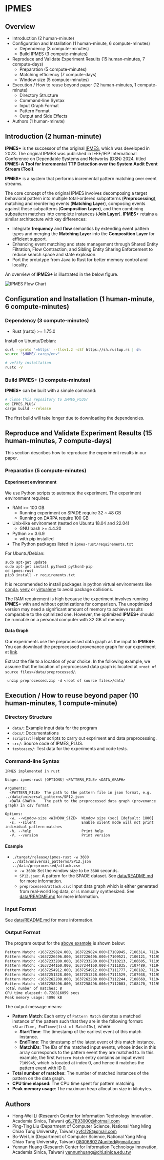 # IPMES

## Overview

- Introduction (2 human-minute)
- Configuration and Installation (1 human-minute, 6 compute-minutes)
	- Dependency (3 compute-minutes)
	- Build IPMES (3 compute-minutes)
- Reproduce and Validate Experiment Results (15 human-minutes, 7 compute-days)
	- Preparation (5 compute-minutes)
	- Matching efficiency (7 compute-days)
	- Window size (5 compute-minutes)
- Execution / How to reuse beyond paper (12 human-minutes, 1 compute-minute)
    - Directory Structure
	- Command-line Syntax
	- Input Graph Format
	- Pattern Format
	- Output and Side Effects
- Authors (1 human-minute)

## Introduction (2 human-minute)

**IPMES+** is the successor of the original [IPMES](https://github.com/littleponywork/IPMES), which was developed in 2023. The original IPMES was published in IEEE/IFIP International Conference on Dependable Systems and Networks (DSN) 2024, titled **IPMES: A Tool for Incremental TTP Detection over the System Audit Event Stream (Tool)**.

**IPMES+** is a system that performs incremental pattern matching over event streams.

The core concept of the original IPMES involves decomposing a target behavioral pattern into multiple total-ordered subpatterns (**Preprocessing**), matching and reordering events (**Matching Layer**), composing events against these subpatterns (**Composition Layer**), and then combining subpattern matches into complete instances (**Join Layer**). **IPMES+** retains a similar architecture with key differences:

- Integrate **frequency** and **flow** semantics by extending event pattern types and merging the **Matching Layer** into the **Composition Layer** for efficient support.
- Enhancing event matching and state management through Shared Entity Filtration, Flow Contraction, and Sibling Entity Sharing Enforcement to reduce search space and state explosion.
- Port the prototype from Java to Rust for better memory control and locality.

An overview of **IPMES+** is illustrated in the below figure.

![IPMES Flow Chart](images/flowchart-IPMES+.png)

## Configuration and Installation (1 human-minute, 6 compute-minutes)

### Dependency (3 compute-minutes)

- Rust (rustc) >= 1.75.0

Install on Ubuntu/Debian:

```bash
curl --proto '=https' --tlsv1.2 -sSf https://sh.rustup.rs | sh
source "$HOME/.cargo/env"

# vefify installation
rustc -V
```

### Build IPMES+ (3 compute-minutes)

**IPMES+** can be built with a simple command:

```bash
# clone this repository to IPMES_PLUS/
cd IPMES_PLUS/
cargo build --release
```

The first build will take longer due to downloading the dependencies.

## Reproduce and Validate Experiment Results (15 human-minutes, 7 compute-days)

This section describes how to reproduce the experiment results in our paper.

### Preparation (5 compute-minutes)

#### Experiment environment

We use Python scripts to automate the experiment. The experiment environment requires:

- RAM >= 100 GB
    - Running experiment on SPADE require 32 ~ 48 GB
    - Running on DARPA require 100 GB
- Unix-like environment (tested on Ubuntu 18.04 and 22.04)
    - GNU bash >= 4.4.20
- Python >= 3.6.9
    - with pip installed
- The Python packages listed in `ipmes-rust/requirements.txt`

For Ubuntu/Debian:

```
sudo apt-get update
sudo apt-get install python3 python3-pip
cd ipmes-rust
pip3 install -r requirements.txt
```

It is recommended to install packages in python virtual environments like [conda](https://docs.anaconda.com/free/miniconda/index.html), [venv](https://docs.python.org/3/library/venv.html) or [virtualenv](https://virtualenv.pypa.io/en/latest/) to avoid package collisions.

The RAM requirement is high because the experiment involves running **IPMES+** with and without optimizations for comparison. The unoptimized version may need a significant amount of memory to achieve results comparable to the optimized one. However, the optimized **IPMES+** should be runnable on a personal computer with 32 GB of memory.

#### Data Graph

Our experiments use the preprocessed data graph as the input to **IPMES+**. You can download the preprocessed provenance graph for our experiment at [link](https://figshare.com/articles/dataset/IPMES_Preprocessed_Data_Graph/25329568).

Extract the file to a location of your choice. In the following example, we assume that the location of preprocessed data graph is located at `<root of source files>/data/preprocessed/`.

```
 unzip preprocessed.zip -d <root of source files>/data/
```

<!-- ### Effectiveness of Frequency-type Event Patterns (Sec. IV.A, Table IV, Table V) (7 compute-days)

This experiment demonstrate the necessity of frequency-based event patterns across different patterns on different data graphs.

The following command uses a python script to automate the experiment. The script will output the tables similar to Table IV and Table V in the paper and save the tables to CSV files in `../results/ipmes-java/` (the save path can be changed with `-o` option). For convenience, the script will also print out the command it is currently running.

```shell 
cd ipmes-java
python3 run.py -D all \
    -d ../data/preprocessed/ \
    -o ../results/ipmes-java/
```

example output:

```
Running: bash -c time -p -- mvn -q exec:java -Dexec.args="-w 1800 ../data/universal_patterns/SP1_regex.json ../data/preprocessed/attack.csv "
...
SPADE CPU Time (sec)
             attack  attack-naive  attack-cep        mix    mix-naive    mix-cep    benign  benign-naive  benign-cep
pattern
SP1_regex    8.3500      8.260000   16.260000   9.980000     9.640000  18.950000  6.650000      7.390000     11.4600
SP2_regex    8.4600      9.440000   12.840000   9.240000     9.250000  12.700000  7.060000      6.660000      9.8900
SP3_regex    9.7200     86.960000   18.510000  10.440000    93.010000  20.970000  7.180000      7.470000     12.8400
SP4_regex    9.1200      9.040000   12.760000   9.100000     9.860000  14.530000  7.060000      6.690000      9.8600
SP5_regex    9.1600      9.120000   17.460000  10.480000    10.540000  38.590000  7.730000      7.550000    181.7600
SP6_regex    9.0700      9.430000   14.250000   9.630000    10.570000  17.060000  7.500000      7.220000     11.8400
SP7_regex    8.7700    268.510000   13.810000  11.350000  2827.390000  19.860000  7.610000      7.840000     12.6600
SP8_regex   11.5000     16.460000   15.460000  11.410000    44.070000  16.970000  7.370000     44.110000     15.5700
SP9_regex   10.7300     10.900000   14.740000  11.690000    11.630000  29.160000  7.810000      7.370000     11.9600
SP10_regex  10.1400      9.610000   13.090000  10.400000    10.720000  15.670000  7.460000      7.300000     11.3900
SP11_regex   9.8400     10.810000   13.440000  10.870000    10.420000  16.310000  7.430000      7.620000     11.8500
SP12_regex   8.6300      9.120000   11.790000   9.570000     8.930000  11.810000  7.480000      6.910000      9.8700
Average      9.4575     38.138333   14.534167  10.346667   254.669167  19.381667  7.361667     10.344167     25.9125
This table is saved to ../results/ipmes-java/spade_cpu_time.csv

SPADE Memory Usage (MB)
            attack  attack-naive   attack-cep          mix     mix-naive      mix-cep       benign  benign-naive   benign-cep
pattern
SP1_regex    944.0         768.0  1424.000000  1144.000000   1056.000000  1384.000000   792.000000    776.000000  1536.000000
SP2_regex    968.0        1192.0  1848.000000  1416.000000   1064.000000  1632.000000   792.000000    768.000000  1080.000000
SP3_regex    760.0        4424.0  4816.000000  1520.000000   5360.000000  2336.000000  1016.000000    784.000000  2288.000000
SP4_regex   1032.0        1032.0  1960.000000  1064.000000   1280.000000  2424.000000   744.000000    752.000000  1288.000000
SP5_regex    800.0        1192.0  2032.000000  1232.000000   1360.000000  2448.000000  1536.000000   1504.000000  4696.000000
SP6_regex    752.0        1016.0  2224.000000   768.000000   1192.000000  2096.000000   752.000000   1136.000000  1520.000000
SP7_regex   1192.0       15888.0  1984.000000  1248.000000  22488.000000  2184.000000   808.000000   1104.000000  1528.000000
SP8_regex   1560.0        1552.0  2208.000000  1024.000000   3720.000000  2368.000000   848.000000   1232.000000  1432.000000
SP9_regex   1304.0        1280.0  2416.000000  1424.000000   1784.000000  2272.000000   800.000000    792.000000  2208.000000
SP10_regex  1432.0        1144.0  1696.000000  1056.000000   1176.000000  4688.000000   768.000000    872.000000  1488.000000
SP11_regex  1216.0        1824.0  1576.000000  1152.000000   1104.000000  2288.000000   752.000000    752.000000  2232.000000
SP12_regex  1264.0        1256.0   976.000000  1192.000000   1224.000000  1344.000000   800.000000    792.000000   848.000000
Average     1102.0        2714.0  2096.666667  1186.666667   3567.333333  2288.666667   867.333333    938.666667  1845.333333
This table is saved to ../results/ipmes-java/spade_mem_usage.csv

Running: bash -c time -p -- mvn -q exec:java -Dexec.args="-w 1000 ../data/universal_patterns/DP1_regex.json ../data/preprocessed/dd1.csv "
...
```

The meaning of each output column: `<Dataset Name>[-<IPMES Setting>]`. Available settings:

- When no setting is specified, the default setting is the purposed method in out paper.
- `naive`: naive implementation in the Join layer.
- `cep`: Use CEP tool to implement composition layer.

Note that collecting all the data points may be time-consuming. You can utilize `-D` option of the runner script to specify the dataset (`spade` or `darpa`). The SPADE dataset takes less time to run compared to the DARPA dataset. The following command only runs on the SPADE dataset, and it will output the result similar to Table IV in our paper:

```shell 
python3 run.py -D spade \
    -d ../data/preprocessed/ \
    -o ../results/ipmes-java/
```

If your computer memory is not enough, you can try to apply the `-M` option to set the memory limit of JVM (the script set it to 100 GB by default):

```shell 
python3 run.py -D all\
    -d ../data/preprocessed/ \
    -o ../results/ipmes-java/ \
    -M 48
```

However, this could result in OOM error reported by JVM causing IPMES to exit and may reduce the performance.

### Window size (Sec. IV.B, Fig.6, Fig 7) (5 compute-minutes)

The following command reproduces Fig.6 and Fig.7 in section IV.B of our paper. It will run IPMES to match SP7 on the graph `mix` with different window size options.

```shell 
python3 age_limit_experiment.py \
    -l '2,4,6,8,9,20,40,80,200,400,800,1600,3200,6400,12800,25600,51200' \
    -p ../data/universal_patterns/SP7_regex.json \
    -d ../data/preprocessed/mix.csv
```

example output:

```
WindowSize, AvgCpuTime, PoolSize, NumResults, NumClusters
2        8.62    6981    0       0
4        8.44    2665    5       5
6        8.94    3079    24      12
8        9.57    4100    35      12
9        8.98    4439    38      13
20       9.23    5930    197     13
40       8.85    7034    415     13
80       11.00   13488   1690    13
200      11.33   13932   1690    13
400      12.46   15257   1690    13
800      11.75   16346   1690    13
1600     11.31   16958   1690    13
3200     11.42   29256   1690    13
6400     14.21   40663   1690    13
12800    22.07   64812   1690    13
25600    37.50   130907  1690    13
51200    51.34   235111  1690    13
```

The meaning of each output column:

- `WindowSize`: the window size in seconds.
- `AvgCpuTime`: the CPU Time (in seconds) it took to run on the given configuration.
- `PoolSize`: the maximum number of instances in the pool during matching.
- `NumResults`: the number of match results.
- `NumClusters`: the number of attack cluster. Each cluster represent a single attack behavior. -->

## Execution / How to reuse beyond paper (10 human-minutes, 1 compute-minute)

### Directory Structure

- `data/`: Example input data for the program
- `docs/`: Documentations
- `scripts/`: Helper scripts to carry out expriment and data preprocessing.
- `src/`: Source code of IPMES_PLUS.
- `testcases/`: Test data for the experiments and code tests.

### Command-line Syntax

```
IPMES implemented in rust

Usage: ipmes-rust [OPTIONS] <PATTERN_FILE> <DATA_GRAPH>

Arguments:
  <PATTERN_FILE>  The path to the pattern file in json format, e.g. ../data/universal_patterns/SP12.json
  <DATA_GRAPH>    The path to the preprocessed data graph (provenance graph) in csv format

Options:
  -w, --window-size <WINDOW_SIZE>  Window size (sec) [default: 1800]
  -s, --silent                     Enable silent mode will not print individual pattern matches
  -h, --help                       Print help
  -V, --version                    Print version
```

#### Example
- `./target/release/ipmes-rust -w 3600 ../data/universal_patterns/SP12.json ../data/preprocessed/attack.csv`
  - `-w 3600`: Set the window size to be `3600` seconds.
  - `SP12.json`: A pattern for the SPADE dataset. See [data/README.md](data/README.md) for more information.
  - `preprocessed/attack.csv`: Input data graph which is either generated from real-world log data, or is manually synthesized. See [data/README.md](data/README.md) for more information.

### Input Format
See [data/README.md](data/README.md) for more information.

### Output Format
The program output for the [above example](#example) is shown below:

```bash
Pattern Match: <1637229824.000, 1637229824.000>[7109945, 7106314, 7119497, 5109127]
Pattern Match: <1637226496.000, 1637226496.000>[7109521, 7106121, 7119501, 5109128]
Pattern Match: <1637233280.000, 1637233280.000>[7110213, 7106605, 7119505, 5109124]
Pattern Match: <1637244160.000, 1637244160.000>[7111035, 7107489, 7119499, 5109126]
Pattern Match: <1637254912.000, 1637254912.000>[7111777, 7108182, 7119498, 5109122]
Pattern Match: <1637251328.000, 1637251328.000>[7111529, 7107938, 7119500, 5109129]
Pattern Match: <1637262208.000, 1637262208.000>[7112244, 7108669, 7119496, 5109123]
Pattern Match: <1637258496.000, 1637258496.000>[7112003, 7108470, 7119503, 5109121]
Total number of matches: 8
CPU time elapsed: 0.728816059 secs
Peak memory usage: 4096 kB
```

The output message means:

- **Pattern Match**: Each entry of `Pattern Match` denotes a matched instance of the pattern such that they are in the following format: `<StartTime, EndTime>[list of MatchIDs]`, where
    - **StartTime**: The timestamp of the earliest event of this match instance.
    - **EndTime**: The timestamp of the latest event of this match instance.
    - **MatchIDs**: The IDs of the matched input events, whose index in this array corresponds to the pattern event they are matched to. In this example, the first `Pattern Match` entry contains an input event `7109945`, which is located at index 0, and hence it matches the pattern event with ID 0.
- **Total number of matches**: The number of matched instances of the pattern on the data graph.
- **CPU time elapsed**: The CPU time spent for pattern matching.
- **Peak memory usage**: The maximum heap allocation size in kilobytes.

## Authors

- Hong-Wei Li (Research Center for Information Technology Innovation, Academia Sinica, Taiwan) <g6_7893000@hotmail.com>
- Ping-Ting Liu (Department of Computer Science, National Yang Ming Chiao Tung University, Taiwan) <xyfc128@gmail.com>
- Bo-Wei Lin (Department of Computer Science, National Yang Ming Chiao Tung University, Taiwan) <0800680274united@gmail.com>
- Yennun Huang (Research Center for Information Technology Innovation, Academia Sinica, Taiwan) <yennunhuang@citi.sinica.edu.tw>